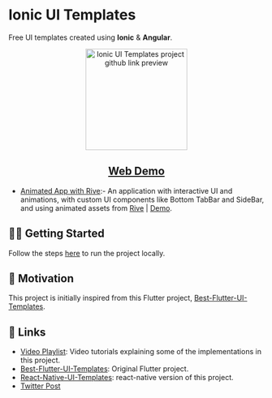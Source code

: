 # Ionic UI Templates

Free UI templates created using **Ionic** & **Angular**.

<p align="center">
  <img alt="Ionic UI Templates project github link preview" src="https://repository-images.githubusercontent.com/453946161/610e91dc-8715-4023-a81c-253c7fc7e947" height="200px">
</p>


<h2 align="center">
  <a href="https://aashu-dubey.github.io/Ionic-UI-Templates">
    Web Demo
  </a>
</h2>

- [Animated App with Rive](./ionic_ui_templates/src/app/templates/course-rive#readme):- An application with interactive UI and animations, with custom UI components like Bottom TabBar and SideBar, and using animated assets from [Rive](https://rive.app) | [Demo](https://twitter.com/aashudubey_ad/status/1617186151860948992).

## 💪🏼 Getting Started

Follow the steps [here](./ionic_ui_templates#running-locally) to run the project locally.

## 🌻 Motivation

This project is initially inspired from this Flutter project, [Best-Flutter-UI-Templates](https://github.com/mitesh77/Best-Flutter-UI-Templates).

## 🔗 Links

- [Video Playlist](https://youtube.com/playlist?list=PLpnMM6hhRcchVmD6K1xJicQ7dJTa9uUrg): Video tutorials explaining some of the implementations in this project.
- [Best-Flutter-UI-Templates](https://github.com/mitesh77/Best-Flutter-UI-Templates): Original Flutter project.
- [React-Native-UI-Templates](https://github.com/Aashu-Dubey/React-Native-UI-Templates): react-native version of this project.
- [Twitter Post](https://twitter.com/aashudubey_ad/status/1488243707472416770)
